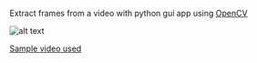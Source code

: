 Extract frames from a video with python gui app using [OpenCV](https://pypi.org/project/opencv-python/)

![alt text](https://github.com/vladimirmil/VideoFramesExtractor/blob/main/Images/Video%20Frame%20Extractor.png)

[Sample video used](https://www.pexels.com/video/a-paper-boat-floating-over-a-roadside-water-canal-5380467/)
